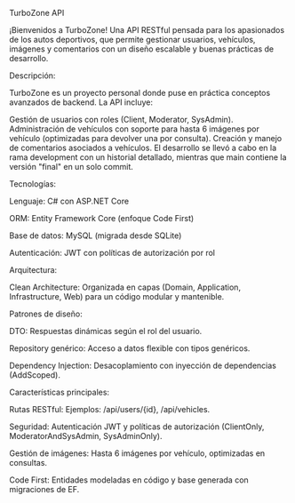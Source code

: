 TurboZone API

¡Bienvenidos a TurboZone! Una API RESTful pensada para los apasionados de los autos deportivos, que permite gestionar usuarios, vehículos, imágenes y comentarios con un diseño escalable y buenas prácticas de desarrollo.

Descripción:


TurboZone es un proyecto personal donde puse en práctica conceptos avanzados de backend. La API incluye:


Gestión de usuarios con roles (Client, Moderator, SysAdmin).
Administración de vehículos con soporte para hasta 6 imágenes por vehículo (optimizadas para devolver una por consulta).
Creación y manejo de comentarios asociados a vehículos.
El desarrollo se llevó a cabo en la rama development con un historial detallado, mientras que main contiene la versión "final" en un solo commit.



Tecnologías:


Lenguaje: C# con ASP.NET Core 

ORM: Entity Framework Core (enfoque Code First)

Base de datos: MySQL (migrada desde SQLite)

Autenticación: JWT con políticas de autorización por rol



Arquitectura:


Clean Architecture: Organizada en capas (Domain, Application, Infrastructure, Web) para un código modular y mantenible.


Patrones de diseño:

DTO: Respuestas dinámicas según el rol del usuario.

Repository genérico: Acceso a datos flexible con tipos genéricos.

Dependency Injection: Desacoplamiento con inyección de dependencias (AddScoped).


Características principales:


Rutas RESTful: Ejemplos: /api/users/{id}, /api/vehicles.

Seguridad: Autenticación JWT y políticas de autorización (ClientOnly, ModeratorAndSysAdmin, SysAdminOnly).

Gestión de imágenes: Hasta 6 imágenes por vehículo, optimizadas en consultas.

Code First: Entidades modeladas en código y base generada con migraciones de EF.
